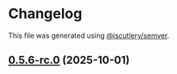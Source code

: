 # Changelog

This file was generated using [@jscutlery/semver](https://github.com/jscutlery/semver).

## [0.5.6-rc.0](https://github.com/Sitecore/Cloud-SDK/compare/personalize-0.5.5...personalize-0.5.6-rc.0) (2025-10-01)
